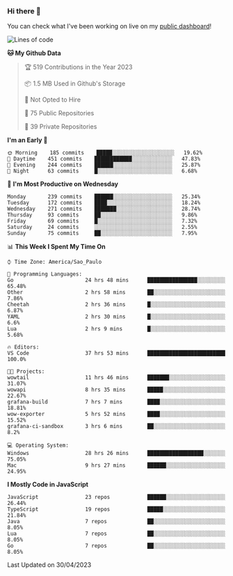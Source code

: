 ### Hi there 👋

<!--
**guicaulada/guicaulada** is a ✨ _special_ ✨ repository because its `README.md` (this file) appears on your GitHub profile.

Here are some ideas to get you started:

- 🔭 I’m currently working on ...
- 🌱 I’m currently learning ...
- 👯 I’m looking to collaborate on ...
- 🤔 I’m looking for help with ...
- 💬 Ask me about ...
- 📫 How to reach me: ...
- 😄 Pronouns: ...
- ⚡ Fun fact: ...
-->

You can check what I've been working on live on my [public dashboard](https://guicaulada.grafana.net/public-dashboards/7b7f644500ec4e6cb5d7a4e7b5ed0dab)!

<!--START_SECTION:waka-->
![Lines of code](https://img.shields.io/badge/From%20Hello%20World%20I%27ve%20Written-11.0%20million%20lines%20of%20code-blue)

**🐱 My Github Data** 

> 🏆 519 Contributions in the Year 2023
 > 
> 📦 1.5 MB Used in Github's Storage 
 > 
> 🚫 Not Opted to Hire
 > 
> 📜 75 Public Repositories 
 > 
> 🔑 39 Private Repositories  
 > 
**I'm an Early 🐤** 

```text
🌞 Morning    185 commits    █████░░░░░░░░░░░░░░░░░░░░   19.62% 
🌆 Daytime    451 commits    ████████████░░░░░░░░░░░░░   47.83% 
🌃 Evening    244 commits    ██████░░░░░░░░░░░░░░░░░░░   25.87% 
🌙 Night      63 commits     █░░░░░░░░░░░░░░░░░░░░░░░░   6.68%

```
📅 **I'm Most Productive on Wednesday** 

```text
Monday       239 commits    ██████░░░░░░░░░░░░░░░░░░░   25.34% 
Tuesday      172 commits    ████░░░░░░░░░░░░░░░░░░░░░   18.24% 
Wednesday    271 commits    ███████░░░░░░░░░░░░░░░░░░   28.74% 
Thursday     93 commits     ██░░░░░░░░░░░░░░░░░░░░░░░   9.86% 
Friday       69 commits     █░░░░░░░░░░░░░░░░░░░░░░░░   7.32% 
Saturday     24 commits     ░░░░░░░░░░░░░░░░░░░░░░░░░   2.55% 
Sunday       75 commits     ██░░░░░░░░░░░░░░░░░░░░░░░   7.95%

```


📊 **This Week I Spent My Time On** 

```text
⌚︎ Time Zone: America/Sao_Paulo

💬 Programming Languages: 
Go                       24 hrs 48 mins      ████████████████░░░░░░░░░   65.48% 
Other                    2 hrs 58 mins       ██░░░░░░░░░░░░░░░░░░░░░░░   7.86% 
Cheetah                  2 hrs 36 mins       █░░░░░░░░░░░░░░░░░░░░░░░░   6.87% 
YAML                     2 hrs 30 mins       █░░░░░░░░░░░░░░░░░░░░░░░░   6.6% 
Lua                      2 hrs 9 mins        █░░░░░░░░░░░░░░░░░░░░░░░░   5.68%

🔥 Editors: 
VS Code                  37 hrs 53 mins      █████████████████████████   100.0%

🐱‍💻 Projects: 
wowtail                  11 hrs 46 mins      ███████░░░░░░░░░░░░░░░░░░   31.07% 
wowapi                   8 hrs 35 mins       █████░░░░░░░░░░░░░░░░░░░░   22.67% 
grafana-build            7 hrs 7 mins        ████░░░░░░░░░░░░░░░░░░░░░   18.81% 
wow-exporter             5 hrs 52 mins       ████░░░░░░░░░░░░░░░░░░░░░   15.52% 
grafana-ci-sandbox       3 hrs 6 mins        ██░░░░░░░░░░░░░░░░░░░░░░░   8.2%

💻 Operating System: 
Windows                  28 hrs 26 mins      ██████████████████░░░░░░░   75.05% 
Mac                      9 hrs 27 mins       ██████░░░░░░░░░░░░░░░░░░░   24.95%

```

**I Mostly Code in JavaScript** 

```text
JavaScript               23 repos            ██████░░░░░░░░░░░░░░░░░░░   26.44% 
TypeScript               19 repos            █████░░░░░░░░░░░░░░░░░░░░   21.84% 
Java                     7 repos             ██░░░░░░░░░░░░░░░░░░░░░░░   8.05% 
Lua                      7 repos             ██░░░░░░░░░░░░░░░░░░░░░░░   8.05% 
Go                       7 repos             ██░░░░░░░░░░░░░░░░░░░░░░░   8.05%

```



 Last Updated on 30/04/2023
<!--END_SECTION:waka-->
